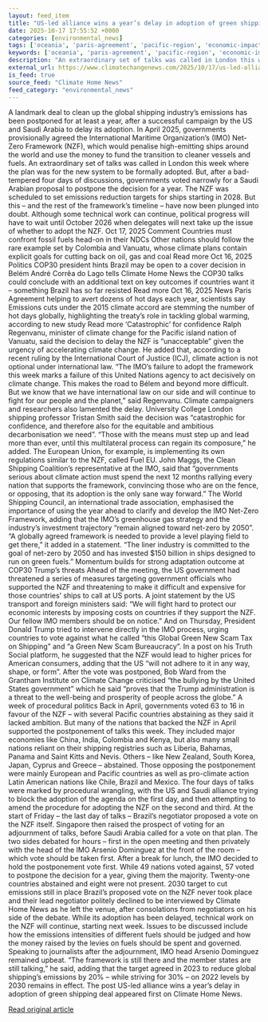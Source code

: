 ```yaml
---
layout: feed_item
title: "US-led alliance wins a year’s delay in adoption of green shipping deal"
date: 2025-10-17 17:55:52 +0000
categories: [environmental_news]
tags: ['oceania', 'paris-agreement', 'pacific-region', 'economic-impacts', 'climate-costs', 'climate-policy', 'emissions', 'urgent', 'fossil-fuels', 'year-2025']
keywords: ['oceania', 'paris-agreement', 'pacific-region', 'economic-impacts', 'climate-costs', 'wins', 'alliance', 'year']
description: "An extraordinary set of talks was called in London this week where the plan was for the new system to be formally adopted"
external_url: https://www.climatechangenews.com/2025/10/17/us-led-alliance-delay-year-adoption-green-shipping-deal-nzf-imo-un/
is_feed: true
source_feed: "Climate Home News"
feed_category: "environmental_news"
---
```


A landmark deal to clean up the global shipping industry&#8217;s emissions has been postponed for at least a year, after a successful campaign by the US and Saudi Arabia to delay its adoption. In April 2025, governments provisionally agreed the International Maritime Organization&#8217;s (IMO) Net-Zero Framework (NZF), which would penalise high-emitting ships around the world and use the money to fund the transition to cleaner vessels and fuels. An extraordinary set of talks was called in London this week where the plan was for the new system to be formally adopted. But, after a bad-tempered four days of discussions, governments voted narrowly for a Saudi Arabian proposal to postpone the decision for a year. The NZF was scheduled to set emissions reduction targets for ships starting in 2028. But this &#8211; and the rest of the framework&#8217;s timeline &#8211; have now been plunged into doubt. Although some technical work can continue, political progress will have to wait until October 2026 when delegates will next take up the issue of whether to adopt the NZF. Oct 17, 2025 Comment Countries must confront fossil fuels head-on in their NDCs Other nations should follow the rare example set by Colombia and Vanuatu, whose climate plans contain explicit goals for cutting back on oil, gas and coal Read more Oct 16, 2025 Politics COP30 president hints Brazil may be open to a cover decision in Belém André Corrêa do Lago tells Climate Home News the COP30 talks could conclude with an additional text on key outcomes if countries want it &#8211; something Brazil has so far resisted Read more Oct 16, 2025 News Paris Agreement helping to avert dozens of hot days each year, scientists say Emissions cuts under the 2015 climate accord are stemming the number of hot days globally, highlighting the treaty&#8217;s role in tackling global warming, according to new study Read more &#8216;Catastrophic&#8217; for confidence Ralph Regenvanu, minister of climate change for the Pacific island nation of Vanuatu, said the decision to delay the NZF is &#8220;unacceptable&#8221; given the urgency of accelerating climate change. He added that, according to a recent ruling by the International Court of Justice (ICJ), climate action is not optional under international law. &#8220;The IMO’s failure to adopt the framework this week marks a failure of this United Nations agency to act decisively on climate change. This makes the road to Bélem and beyond more difficult. But we know that we have international law on our side and will continue to fight for our people and the planet,” said Regenvanu. Climate campaigners and researchers also lamented the delay. University College London shipping professor Tristan Smith said the decision was “catastrophic for confidence, and therefore also for the equitable and ambitious decarbonisation we need”. “Those with the means must step up and lead more than ever, until this multilateral process can regain its composure,” he added. The European Union, for example, is implementing its own regulations similar to the NZF, called Fuel EU. John Maggs, the Clean Shipping Coalition’s representative at the IMO, said that “governments serious about climate action must spend the next 12 months rallying every nation that supports the framework, convincing those who are on the fence, or opposing, that its adoption is the only sane way forward.” The World Shipping Council, an international trade association, emphasised the importance of using the year ahead to clarify and develop the IMO Net-Zero Framework, adding that the IMO&#8217;s greenhouse gas strategy and the industry’s investment trajectory &#8220;remain aligned toward net-zero by 2050&#8221;. &#8220;A globally agreed framework is needed to provide a level playing field to get there,&#8221; it added in a statement. &#8220;The liner industry is committed to the goal of net-zero by 2050 and has invested $150 billion in ships designed to run on green fuels.&#8221; Momentum builds for strong adaptation outcome at COP30 Trump&#8217;s threats Ahead of the meeting, the US government had threatened a series of measures targeting government officials who supported the NZF and threatening to make it difficult and expensive for those countries&#8217; ships to call at US ports. A joint statement by the US transport and foreign ministers said: &#8220;We will fight hard to protect our economic interests by imposing costs on countries if they support the NZF. Our fellow IMO members should be on notice.&#8221; And on Thursday, President Donald Trump tried to intervene directly in the IMO process, urging countries to vote against what he called “this Global Green New Scam Tax on Shipping” and “a Green New Scam Bureaucracy”. In a post on his Truth Social platform, he suggested that the NZF would lead to higher prices for American consumers, adding that the US “will not adhere to it in any way, shape, or form”. After the vote was postponed, Bob Ward from the Grantham Institute on Climate Change criticised &#8220;the bullying by the United States government&#8221; which he said &#8220;proves that the Trump administration is a threat to the well-being and prosperity of people across the globe.” A week of procedural politics Back in April, governments voted 63 to 16 in favour of the NZF &#8211; with several Pacific countries abstaining as they said it lacked ambition. But many of the nations that backed the NZF in April supported the postponement of talks this week. They included major economies like China, India, Colombia and Kenya, but also many small nations reliant on their shipping registries such as Liberia, Bahamas, Panama and Saint Kitts and Nevis. Others &#8211; like New Zealand, South Korea, Japan, Cyprus and Greece &#8211; abstained. Those opposing the postponement were mainly European and Pacific countries as well as pro-climate action Latin American nations like Chile, Brazil and Mexico. The four days of talks were marked by procedural wrangling, with the US and Saudi alliance trying to block the adoption of the agenda on the first day, and then attempting to amend the procedure for adopting the NZF on the second and third. At the start of Friday &#8211; the last day of talks &#8211; Brazil&#8217;s negotiator proposed a vote on the NZF itself. Singapore then raised the prospect of voting for an adjournment of talks, before Saudi Arabia called for a vote on that plan. The two sides debated for hours &#8211; first in the open meeting and then privately with the head of the IMO Arsenio Dominguez at the front of the room &#8211; which vote should be taken first. After a break for lunch, the IMO decided to hold the postponement vote first. While 49 nations voted against, 57 voted to postpone the decision for a year, giving them the majority. Twenty-one countries abstained and eight were not present. 2030 target to cut emissions still in place Brazil&#8217;s proposed vote on the NZF never took place and their lead negotiator politely declined to be interviewed by Climate Home News as he left the venue, after consolations from negotiators on his side of the debate. While its adoption has been delayed, technical work on the NZF will continue, starting next week. Issues to be discussed include how the emissions intensities of different fuels should be judged and how the money raised by the levies on fuels should be spent and governed. Speaking to journalists after the adjournment, IMO head Arsenio Dominguez remained upbeat. &#8220;The framework is still there and the member states are still talking,&#8221; he said, adding that the target agreed in 2023 to reduce global shipping&#8217;s emissions by 20% &#8211; while striving for 30% &#8211; on 2022 levels by 2030 remains in effect. The post US-led alliance wins a year&#8217;s delay in adoption of green shipping deal appeared first on Climate Home News.

[Read original article](https://www.climatechangenews.com/2025/10/17/us-led-alliance-delay-year-adoption-green-shipping-deal-nzf-imo-un/)

